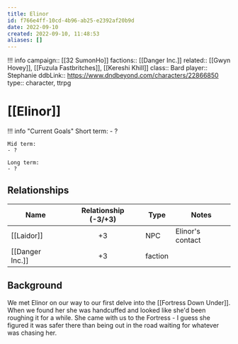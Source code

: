 ```yaml
---
title: Elinor
id: f766e4ff-10cd-4b96-ab25-e2392af20b9d
date: 2022-09-10
created: 2022-09-10, 11:48:53
aliases: []
---
```


!!! info
    campaign:: [[32 SumonHo]]
    factions:: [[Danger Inc.]]
    related:: [[Gwyn Hovey]], [[Fuzula Fastbritches]], [[Kereshi Khill]]
    class:: Bard
    player:: Stephanie
    ddbLink:: https://www.dndbeyond.com/characters/22866850
    type:: character, ttrpg

# [[Elinor]]


!!! info "Current Goals"
    Short term:
    - ?
    
    Mid term:
    - ?
    
    Long term:
    - ?

## Relationships

| Name            | Relationship (-3/+3) | Type    | Notes            |
| --------------- |:--------------------:| ------- | ---------------- |
| [[Laidor]]      |          +3          | NPC     | Elinor's contact |
| [[Danger Inc.]] |          +3          | faction |                  |


## Background

We met Elinor on our way to our first delve into the [[Fortress Down Under]]. When we found her she was handcuffed and looked like she'd been roughing it for a while. She came with us to the Fortress - I guess she figured it was safer there than being out in the road waiting for whatever was chasing her.